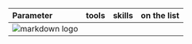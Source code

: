 

| Parameter      | tools  | skills                | on the list |
| :--------      | :------- | :------------------------- | :------------------------- |
|          ![markdown logo](https://user-images.githubusercontent.com/71600486/148847045-839dbae1-4909-4b20-8378-a4ae65f43472.gif)    |  | | |



